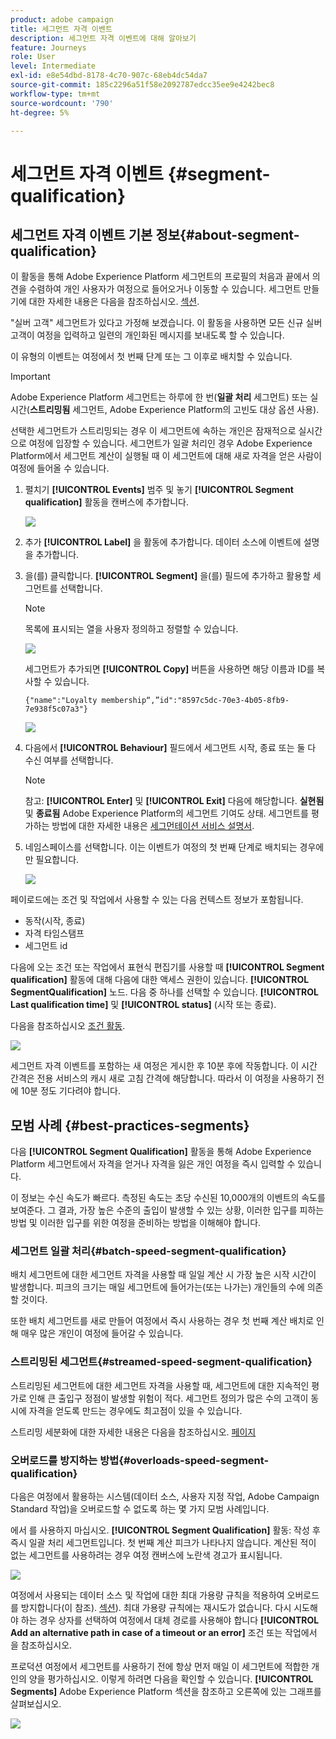 ```yaml
---
product: adobe campaign
title: 세그먼트 자격 이벤트
description: 세그먼트 자격 이벤트에 대해 알아보기
feature: Journeys
role: User
level: Intermediate
exl-id: e8e54dbd-8178-4c70-907c-68eb4dc54da7
source-git-commit: 185c2296a51f58e2092787edcc35ee9e4242bec8
workflow-type: tm+mt
source-wordcount: '790'
ht-degree: 5%

---
```


# 세그먼트 자격 이벤트 {#segment-qualification}

## 세그먼트 자격 이벤트 기본 정보{#about-segment-qualification}

이 활동을 통해 Adobe Experience Platform 세그먼트의 프로필의 처음과 끝에서 의견을 수렴하여 개인 사용자가 여정으로 들어오거나 이동할 수 있습니다. 세그먼트 만들기에 대한 자세한 내용은 다음을 참조하십시오. [섹션](../segment/about-segments.md).

&quot;실버 고객&quot; 세그먼트가 있다고 가정해 보겠습니다. 이 활동을 사용하면 모든 신규 실버 고객이 여정을 입력하고 일련의 개인화된 메시지를 보내도록 할 수 있습니다.

이 유형의 이벤트는 여정에서 첫 번째 단계 또는 그 이후로 배치할 수 있습니다.

>[!IMPORTANT]
>
>Adobe Experience Platform 세그먼트는 하루에 한 번(**일괄 처리** 세그먼트) 또는 실시간(**스트리밍됨** 세그먼트, Adobe Experience Platform의 고빈도 대상 옵션 사용).
>
>선택한 세그먼트가 스트리밍되는 경우 이 세그먼트에 속하는 개인은 잠재적으로 실시간으로 여정에 입장할 수 있습니다. 세그먼트가 일괄 처리인 경우 Adobe Experience Platform에서 세그먼트 계산이 실행될 때 이 세그먼트에 대해 새로 자격을 얻은 사람이 여정에 들어올 수 있습니다.


1. 펼치기 **[!UICONTROL Events]** 범주 및 놓기 **[!UICONTROL Segment qualification]** 활동을 캔버스에 추가합니다.

   ![](../assets/segment5.png)

1. 추가 **[!UICONTROL Label]** 을 활동에 추가합니다. 데이터 소스에 이벤트에 설명을 추가합니다.

1. 을(를) 클릭합니다. **[!UICONTROL Segment]** 을(를) 필드에 추가하고 활용할 세그먼트를 선택합니다.

   >[!NOTE]
   >
   >목록에 표시되는 열을 사용자 정의하고 정렬할 수 있습니다.

   ![](../assets/segment6.png)

   세그먼트가 추가되면 **[!UICONTROL Copy]** 버튼을 사용하면 해당 이름과 ID를 복사할 수 있습니다.

   `{"name":"Loyalty membership“,”id":"8597c5dc-70e3-4b05-8fb9-7e938f5c07a3"}`

   ![](../assets/segment-copy.png)

1. 다음에서 **[!UICONTROL Behaviour]** 필드에서 세그먼트 시작, 종료 또는 둘 다 수신 여부를 선택합니다.

   >[!NOTE]
   >
   >참고: **[!UICONTROL Enter]** 및 **[!UICONTROL Exit]** 다음에 해당합니다. **실현됨** 및 **종료됨** Adobe Experience Platform의 세그먼트 기여도 상태. 세그먼트를 평가하는 방법에 대한 자세한 내용은 [세그먼테이션 서비스 설명서](https://experienceleague.adobe.com/docs/experience-platform/segmentation/tutorials/evaluate-a-segment.html?lang=en#interpret-segment-results).

1. 네임스페이스를 선택합니다. 이는 이벤트가 여정의 첫 번째 단계로 배치되는 경우에만 필요합니다.

   ![](../assets/segment7.png)

페이로드에는 조건 및 작업에서 사용할 수 있는 다음 컨텍스트 정보가 포함됩니다.

* 동작(시작, 종료)
* 자격 타임스탬프
* 세그먼트 id

다음에 오는 조건 또는 작업에서 표현식 편집기를 사용할 때 **[!UICONTROL Segment qualification]** 활동에 대해 다음에 대한 액세스 권한이 있습니다. **[!UICONTROL SegmentQualification]** 노드. 다음 중 하나를 선택할 수 있습니다. **[!UICONTROL Last qualification time]** 및 **[!UICONTROL status]** (시작 또는 종료).

다음을 참조하십시오 [조건 활동](../building-journeys/condition-activity.md#about_condition).

![](../assets/segment8.png)

세그먼트 자격 이벤트를 포함하는 새 여정은 게시한 후 10분 후에 작동합니다. 이 시간 간격은 전용 서비스의 캐시 새로 고침 간격에 해당합니다. 따라서 이 여정을 사용하기 전에 10분 정도 기다려야 합니다.

## 모범 사례 {#best-practices-segments}

다음 **[!UICONTROL Segment Qualification]** 활동을 통해 Adobe Experience Platform 세그먼트에서 자격을 얻거나 자격을 잃은 개인 여정을 즉시 입력할 수 있습니다.

이 정보는 수신 속도가 빠르다. 측정된 속도는 초당 수신된 10,000개의 이벤트의 속도를 보여준다. 그 결과, 가장 높은 수준의 출입이 발생할 수 있는 상황, 이러한 입구를 피하는 방법 및 이러한 입구를 위한 여정을 준비하는 방법을 이해해야 합니다.

### 세그먼트 일괄 처리{#batch-speed-segment-qualification}

배치 세그먼트에 대한 세그먼트 자격을 사용할 때 일일 계산 시 가장 높은 시작 시간이 발생합니다. 피크의 크기는 매일 세그먼트에 들어가는(또는 나가는) 개인들의 수에 의존할 것이다.

또한 배치 세그먼트를 새로 만들어 여정에서 즉시 사용하는 경우 첫 번째 계산 배치로 인해 매우 많은 개인이 여정에 들어갈 수 있습니다.

### 스트리밍된 세그먼트{#streamed-speed-segment-qualification}

스트리밍된 세그먼트에 대한 세그먼트 자격을 사용할 때, 세그먼트에 대한 지속적인 평가로 인해 큰 출입구 정점이 발생할 위험이 적다. 세그먼트 정의가 많은 수의 고객이 동시에 자격을 얻도록 만드는 경우에도 최고점이 있을 수 있습니다.

스트리밍 세분화에 대한 자세한 내용은 다음을 참조하십시오. [페이지](https://experienceleague.adobe.com/docs/experience-platform/segmentation/api/streaming-segmentation.html#api)

### 오버로드를 방지하는 방법{#overloads-speed-segment-qualification}

다음은 여정에서 활용하는 시스템(데이터 소스, 사용자 지정 작업, Adobe Campaign Standard 작업)을 오버로드할 수 없도록 하는 몇 가지 모범 사례입니다.

에서 를 사용하지 마십시오. **[!UICONTROL Segment Qualification]** 활동: 작성 후 즉시 일괄 처리 세그먼트입니다. 첫 번째 계산 피크가 나타나지 않습니다. 계산된 적이 없는 세그먼트를 사용하려는 경우 여정 캔버스에 노란색 경고가 표시됩니다.

![](../assets/segment-error.png)

여정에서 사용되는 데이터 소스 및 작업에 대한 최대 가용량 규칙을 적용하여 오버로드를 방지합니다(이 참조). [섹션](../api/capping.md)). 최대 가용량 규칙에는 재시도가 없습니다. 다시 시도해야 하는 경우 상자를 선택하여 여정에서 대체 경로를 사용해야 합니다 **[!UICONTROL Add an alternative path in case of a timeout or an error]** 조건 또는 작업에서 을 참조하십시오.

프로덕션 여정에서 세그먼트를 사용하기 전에 항상 먼저 매일 이 세그먼트에 적합한 개인의 양을 평가하십시오. 이렇게 하려면 다음을 확인할 수 있습니다. **[!UICONTROL Segments]** Adobe Experience Platform 섹션을 참조하고 오른쪽에 있는 그래프를 살펴보십시오.

![](../assets/segment-overload.png)

